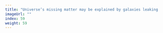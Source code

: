 ```yaml
---
title: "Universe’s missing matter may be explained by galaxies leaking gas"
imageUrl: ""
index: 59
weight: 59
---
```

